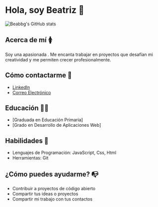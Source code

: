 # Hola, soy Beatriz 👋
![Beabbg's GitHub stats](https://github-readme-stats.vercel.app/api?username=beabbg&show_icons=true&theme=radical)
##  Acerca de mí 🚺
Soy una apasionada . Me encanta trabajar en proyectos que desafían mi creatividad y me permiten crecer profesionalmente.
##  Cómo contactarme 📧
- [LinkedIn]([https://www.linkedin.com/in/beatrizbaltan%C3%A1sgarc%C3%ADa/])
- [Correo Electrónico](mailto:bea.interamplify@gmail.com)
##  Educación 👩‍🏫
- [Graduada en Educación Primaria]
- [Grado en Desarrollo de Aplicaciones Web]
##  Habilidades 🌱
- Lenguajes de Programación: JavaScript, Css, Html
- Herramientas: Git
##  ¿Cómo puedes ayudarme? 📭
- Contribuir a proyectos de código abierto
- Compartir tus ideas o proyectos
- Compartir mi trabajo con tus contactos
